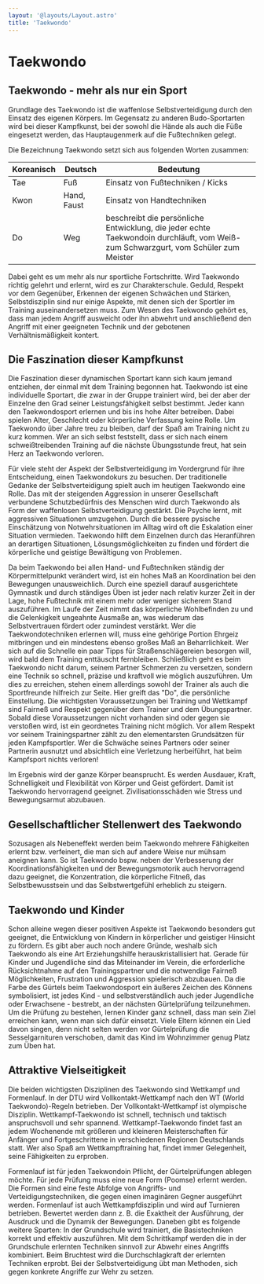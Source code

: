 ```yaml
---
layout: '@layouts/Layout.astro'
title: 'Taekwondo'
---
```


# Taekwondo

## Taekwondo - mehr als nur ein Sport

Grundlage des Taekwondo ist die waffenlose Selbstverteidigung durch den Einsatz des eigenen Körpers.
Im Gegensatz zu anderen Budo-Sportarten wird bei dieser Kampfkunst, bei der sowohl die Hände als auch die Füße eingesetzt werden, das Hauptaugenmerk auf die Fußtechniken gelegt.

Die Bezeichnung Taekwondo setzt sich aus folgenden Worten zusammen:

<table class="inline-block">
    <thead>
        <tr>
            <th>Koreanisch</th>
            <th>Deutsch</th>
            <th>Bedeutung</th>
        </tr>
    </thead>
    <tbody>
        <tr>
            <td>Tae</td>
            <td>Fuß</td>
            <td>Einsatz von Fußtechniken / Kicks</td>
        </tr>
        <tr>
            <td>Kwon</td>
            <td>Hand, Faust</td>
            <td>Einsatz von Handtechniken</td>
        </tr>
        <tr>
            <td>Do</td>
            <td>Weg</td>
            <td>beschreibt die persönliche Entwicklung, die jeder echte Taekwondoin durchläuft, vom Weiß- zum Schwarzgurt, vom Schüler zum Meister</td>
        </tr>
  </tbody>
</table>

Dabei geht es um mehr als nur sportliche Fortschritte. Wird Taekwondo richtig gelehrt und erlernt, wird es zur Charakterschule. Geduld, Respekt vor dem Gegenüber, Erkennen der eigenen Schwächen und Stärken, Selbstdisziplin sind nur einige Aspekte, mit denen sich der Sportler im Training auseinandersetzen muss.
Zum Wesen des Taekwondo gehört es, dass man jedem Angriff ausweicht oder ihn abwehrt und anschließend den Angriff mit einer geeigneten Technik und der gebotenen Verhältnismäßigkeit kontert.

## Die Faszination dieser Kampfkunst

Die Faszination dieser dynamischen Sportart kann sich kaum jemand entziehen, der einmal mit dem Training begonnen hat. Taekwondo ist eine individuelle Sportart, die zwar in der Gruppe trainiert wird, bei der aber der Einzelne den Grad seiner Leistungsfähigkeit selbst bestimmt. Jeder kann den Taekwondosport erlernen und bis ins hohe Alter betreiben. Dabei spielen Alter, Geschlecht oder körperliche Verfassung keine Rolle. Um Taekwondo über Jahre treu zu bleiben, darf der Spaß am Training nicht zu kurz kommen. Wer an sich selbst feststellt, dass er sich nach einem schweißtreibenden Training auf die nächste Übungsstunde freut, hat sein Herz an Taekwondo verloren.

Für viele steht der Aspekt der Selbstverteidigung im Vordergrund für ihre Entscheidung, einen Taekwondokurs zu besuchen. Der traditionelle Gedanke der Selbstverteidigung spielt auch im heutigen Taekwondo eine Rolle. Das mit der steigenden Aggression in unserer Gesellschaft verbundene Schutzbedürfnis des Menschen wird durch Taekwondo als Form der waffenlosen Selbstverteidigung gestärkt. Die Psyche lernt, mit aggressiven Situationen umzugehen. Durch die bessere pysische Einschätzung von Notwehrsituationen im Alltag wird oft die Eskalation einer Situation vermieden. Taekwondo hilft dem Einzelnen durch das Heranführen an derartigen Situationen, Lösungsmöglichkeiten zu finden und fördert die körperliche und geistige Bewältigung von Problemen.

Da beim Taekwondo bei allen Hand- und Fußtechniken ständig der Körpermittelpunkt verändert wird, ist ein hohes Maß an Koordination bei den Bewegungen unausweichlich. Durch eine speziell darauf ausgerichtete Gymnastik und durch ständiges Üben ist jeder nach relativ kurzer Zeit in der Lage, hohe Fußtechnik mit einem mehr oder weniger sicherem Stand auszuführen. Im Laufe der Zeit nimmt das körperliche Wohlbefinden zu und die Gelenkigkeit ungeahnte Ausmaße an, was wiederum das Selbstvertrauen fördert oder zumindest verstärkt.
Wer die Taekwondotechniken erlernen will, muss eine gehörige Portion Ehrgeiz mitbringen und ein mindestens ebenso großes Maß an Beharrlichkeit. Wer sich auf die Schnelle ein paar Tipps für Straßenschlägereien besorgen will, wird bald dem Training enttäuscht fernbleiben. Schließlich geht es beim Taekwondo nicht darum, seinem Partner Schmerzen zu versetzen, sondern eine Technik so schnell, präzise und kraftvoll wie möglich auszuführen. Um dies zu erreichen, stehen einem allerdings sowohl der Trainer als auch die Sportfreunde hilfreich zur Seite.
Hier greift das "Do", die persönliche Einstellung. Die wichtigsten Voraussetzungen bei Training und Wettkampf sind Fairneß und Respekt gegenüber dem Trainer und dem Übungspartner. Sobald diese Voraussetzungen nicht vorhanden sind oder gegen sie verstoßen wird, ist ein geordnetes Training nicht möglich. Vor allem Respekt vor seinem Trainingspartner zählt zu den elementarsten Grundsätzen für jeden Kampfsportler. Wer die Schwäche seines Partners oder seiner Partnerin ausnutzt und absichtlich eine Verletzung herbeiführt, hat beim Kampfsport nichts verloren!

Im Ergebnis wird der ganze Körper beansprucht. Es werden Ausdauer, Kraft, Schnelligkeit und Flexibilität von Körper und Geist gefördert. Damit ist Taekwondo hervorragend geeignet. Zivilisationsschäden wie Stress und Bewegungsarmut abzubauen.

## Gesellschaftlicher Stellenwert des Taekwondo

Sozusagen als Nebeneffekt werden beim Taekwondo mehrere Fähigkeiten erlernt bzw. verfeinert, die man sich auf andere Weise nur mühsam aneignen kann. So ist Taekwondo bspw. neben der Verbesserung der Koordinationsfähigkeiten und der Bewegungsmotorik auch hervorragend dazu geeignet, die Konzentration, die körperliche Fitneß, das Selbstbewusstsein und das Selbstwertgefühl erheblich zu steigern.

## Taekwondo und Kinder

Schon alleine wegen dieser positiven Aspekte ist Taekwondo besonders gut geeignet, die Entwicklung von Kindern in körperlicher und geistiger Hinsicht zu fördern. Es gibt aber auch noch andere Gründe, weshalb sich Taekwondo als eine Art Erziehungshilfe herauskristallisiert hat. Gerade für Kinder und Jugendliche sind das Miteinander im Verein, die erforderliche Rücksichtnahme auf den Trainingspartner und die notwendige Fairneß Möglichkeiten, Frustration und Aggression spielerisch abzubauen.
Da die Farbe des Gürtels beim Taekwondosport ein äußeres Zeichen des Könnens symbolisiert, ist jedes Kind - und selbstverständlich auch jeder Jugendliche oder Erwachsene - bestrebt, an der nächsten Gürtelprüfung teilzunehmen. Um die Prüfung zu bestehen, lernen Kinder ganz schnell, dass man sein Ziel erreichen kann, wenn man sich dafür einsetzt. Viele Eltern können ein Lied davon singen, denn nicht selten werden vor Gürtelprüfung die Sesselgarnituren verschoben, damit das Kind im Wohnzimmer genug Platz zum Üben hat.

## Attraktive Vielseitigkeit

Die beiden wichtigsten Disziplinen des Taekwondo sind Wettkampf und Formenlauf. In der DTU wird Vollkontakt-Wettkampf nach den WT (World Taekwondo)-Regeln betrieben. Der Vollkontakt-Wettkampf ist olympische Disziplin. Wettkampf-Taekwondo ist schnell, technisch und taktisch anspruchsvoll und sehr spannend. Wettkampf-Taekwondo findet fast an jedem Wochenende mit größeren und kleineren Meisterschaften für Anfänger und Fortgeschrittene in verschiedenen Regionen Deutschlands statt. Wer also Spaß am Wettkampftraining hat, findet immer Gelegenheit, seine Fähigkeiten zu erproben.

Formenlauf ist für jeden Taekwondoin Pflicht, der Gürtelprüfungen ablegen möchte. Für jede Prüfung muss eine neue Form (Poomse) erlernt werden. Die Formen sind eine feste Abfolge von Angriffs- und Verteidigungstechniken, die gegen einen imaginären Gegner ausgeführt werden. Formenlauf ist auch Wettkampfdisziplin und wird auf Turnieren betrieben. Bewertet werden dann z.&nbsp;B. die Exaktheit der Ausführung, der Ausdruck und die Dynamik der Bewegungen. Daneben gibt es folgende weitere Sparten: In der Grundschule wird trainiert, die Basistechniken korrekt und effektiv auszuführen.
Mit dem Schrittkampf werden die in der Grundschule erlernten Techniken sinnvoll zur Abwehr eines Angriffs kombiniert. Beim Bruchtest wird die Durchschlagkraft der erlernten Techniken erprobt. Bei der Selbstverteidigung übt man Methoden, sich gegen konkrete Angriffe zur Wehr zu setzen.
